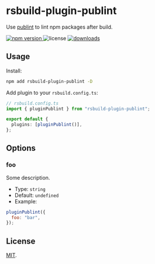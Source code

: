 # rsbuild-plugin-publint

Use [publint](https://github.com/bluwy/publint) to lint npm packages after build.

<p>
  <a href="https://npmjs.com/package/rsbuild-plugin-publint">
   <img src="https://img.shields.io/npm/v/rsbuild-plugin-publint?style=flat-square&colorA=564341&colorB=EDED91" alt="npm version" />
  </a>
  <img src="https://img.shields.io/badge/License-MIT-blue.svg?style=flat-square&colorA=564341&colorB=EDED91" alt="license" />
  <a href="https://npmcharts.com/compare/rsbuild-plugin-publint?minimal=true"><img src="https://img.shields.io/npm/dm/rsbuild-plugin-publint.svg?style=flat-square&colorA=564341&colorB=EDED91" alt="downloads" /></a>
</p>

## Usage

Install:

```bash
npm add rsbuild-plugin-publint -D
```

Add plugin to your `rsbuild.config.ts`:

```ts
// rsbuild.config.ts
import { pluginPublint } from "rsbuild-plugin-publint";

export default {
  plugins: [pluginPublint()],
};
```

## Options

### foo

Some description.

- Type: `string`
- Default: `undefined`
- Example:

```js
pluginPublint({
  foo: "bar",
});
```

## License

[MIT](./LICENSE).
